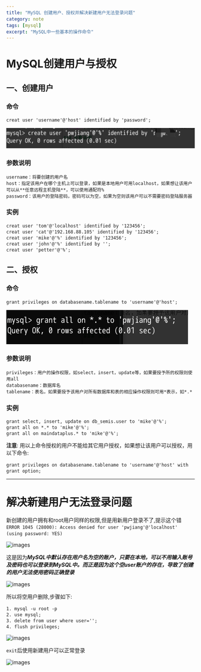 ```yaml
---
title: "MySQL 创建用户、授权并解决新建用户无法登录问题"
category: note
tags: [mysql]
excerpt: "MySQL中一些基本的操作命令"
---
```


# MySQL创建用户与授权

## 一、创建用户

### 命令

```
creat user 'username'@'host' identified by 'password';
```
![images](/images/posts/201812/lADPDgQ9qY_vXnjMhs0E2g_1242_134.jpg)

### 参数说明

```
username：将要创建的用户名
host：指定该用户在哪个主机上可以登录，如果是本地用户可用localhost，如果想让该用户可以从**任意远程主机登陆**，可以使用通配符%
password：该用户的登陆密码，密码可以为空，如果为空则该用户可以不需要密码登陆服务器
```

### 实例

```
creat user 'tom'@'localhost' identified by '123456';
creat user 'cat'@'192.168.88.105' identified by '123456';
creat user 'mike'@'%' identified by '123456';
creat user 'john'@'%' identified by '';
creat user 'petter'@'%';
```

## 二、授权

### 命令

```
grant privileges on databasename.tablename to 'username'@'host';
```
![images](/images/posts/201812/lALPDgQ9qY_x5s9bzQHm_486_91.png)

### 参数说明

```
privileges：用户的操作权限，如select，insert，update等，如果要授予所的权限则使用all
databasename：数据库名
tablename：表名，如果要授予该用户对所有数据库和表的相应操作权限则可用*表示，如*.*
```

### 实例

```
grant select, insert, update on db_semis.user to 'mike'@'%';
grant all on *.* to 'mike'@'%';
grant all on maindataplus.* to 'mike'@'%';
```

__注意__: 用以上命令授权的用户不能给其它用户授权，如果想让该用户可以授权，用以下命令:

```
grant privileges on databasename.tablename to 'username'@'host' with grant option;
```
---

# 解决新建用户无法登录问题

新创建的用户拥有和root用户同样的权限,但是用新用户登录不了,提示这个错
```ERROR 1045 (28000): Access denied for user 'pwjiang'@'localhost' (using password: YES)```

![images](/images/posts/201812/lALPDgQ9qY_qE05azQPK_970_90.png)

这是因为***MySQL中默认存在用户名为空的账户，只要在本地，可以不用输入账号及密码也可以登录到MySQL中。而正是因为这个空user账户的存在，导致了创建的用户无法使用密码正确登录***

![images](/images/posts/201812/lALPDgQ9qY_1fgLNAXjNA0g_840_376.png)

所以将空用户删除,步骤如下:
```
1. mysql -u root -p 
2. use mysql;
3. delete from user where user='';
4. flush privileges;
```

![images](/images/posts/201812/lALPDgQ9qY_6W2zNAzzNA1E_849_828.png)

`exit`后使用新建用户可以正常登录

![images](/images/posts/201812/lALPDgQ9qZADYSLNAXvNA2I_866_379.png)


